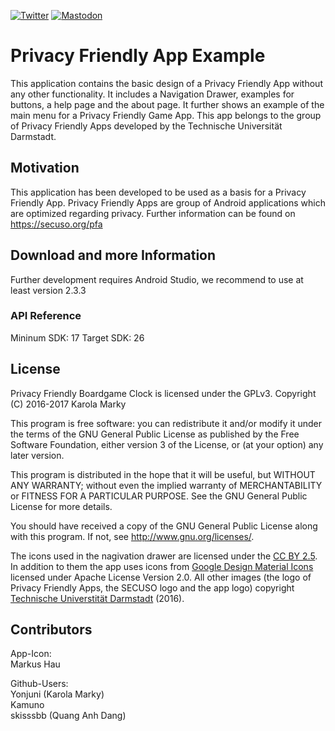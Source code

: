 [![Twitter](https://img.shields.io/badge/twitter-@SECUSOResearch-%231DA1F2.svg?&style=flat-square&logo=twitter&logoColor=1DA1F2)][Twitter]
[![Mastodon](https://img.shields.io/badge/mastodon-@SECUSO__Research@baw%C3%BC.social-%233088D4.svg?&style=flat-square&logo=mastodon&logoColor=3088D4)][Mastodon]

[Mastodon]: https://xn--baw-joa.social/@SECUSO_Research
[Twitter]: https://twitter.com/SECUSOResearch
# Privacy Friendly App Example

This application contains the basic design of a Privacy Friendly App without any other functionality. It includes a Navigation Drawer, examples for buttons, a help page and the about page. It further shows an example of the main menu for a Privacy Friendly Game App. This app belongs to the group of Privacy Friendly Apps developed by the Technische Universität Darmstadt. 

## Motivation

This application has been developed to be used as a basis for a Privacy Friendly App. Privacy Friendly Apps are group of Android applications which are optimized regarding privacy. Further information can be found on https://secuso.org/pfa

## Download and more Information

Further development requires Android Studio, we recommend to use at least version 2.3.3
 
### API Reference

Mininum SDK: 17
Target SDK: 26 

## License

Privacy Friendly Boardgame Clock is licensed under the GPLv3.
Copyright (C) 2016-2017  Karola Marky

This program is free software: you can redistribute it and/or modify
it under the terms of the GNU General Public License as published by
the Free Software Foundation, either version 3 of the License, or
(at your option) any later version.

This program is distributed in the hope that it will be useful,
but WITHOUT ANY WARRANTY; without even the implied warranty of
MERCHANTABILITY or FITNESS FOR A PARTICULAR PURPOSE.  See the
GNU General Public License for more details.

You should have received a copy of the GNU General Public License
along with this program. If not, see <http://www.gnu.org/licenses/>.

The icons used in the nagivation drawer are licensed under the [CC BY 2.5](http://creativecommons.org/licenses/by/2.5/). In addition to them the app uses icons from [Google Design Material Icons](https://design.google.com/icons/index.html) licensed under Apache License Version 2.0. All other images (the logo of Privacy Friendly Apps, the SECUSO logo and the app logo) copyright [Technische Universtität Darmstadt](www.tu-darmstadt.de) (2016).

## Contributors

App-Icon: <br />
Markus Hau<br />

Github-Users: <br />
Yonjuni (Karola Marky)<br />
Kamuno<br />
skisssbb (Quang Anh Dang)





